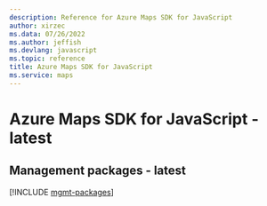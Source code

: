 ```yaml
---
description: Reference for Azure Maps SDK for JavaScript
author: xirzec
ms.data: 07/26/2022
ms.author: jeffish
ms.devlang: javascript
ms.topic: reference
title: Azure Maps SDK for JavaScript
ms.service: maps
---
```

# Azure Maps SDK for JavaScript - latest

## Management packages - latest
[!INCLUDE [mgmt-packages](maps-mgmt-index.md)]